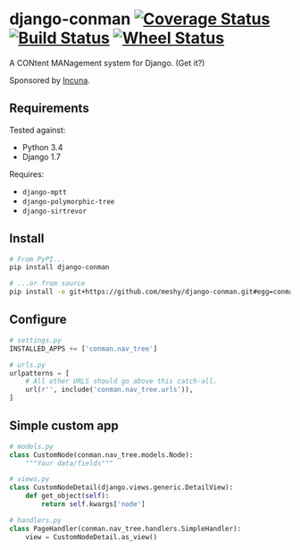 # django-conman [![Coverage Status](https://img.shields.io/coveralls/meshy/django-conman.svg)](https://coveralls.io/r/meshy/django-conman) [![Build Status](https://travis-ci.org/meshy/django-conman.svg?branch=master)](https://travis-ci.org/meshy/django-conman) [![Wheel Status](https://pypip.in/wheel/django-conman/badge.svg)](https://pypi.python.org/pypi/django-conman/)


A CONtent MANagement system for Django. (Get it?)

Sponsored by [Incuna](http://incuna.com/).

## Requirements

Tested against:
- Python 3.4
- Django 1.7

Requires:
- `django-mptt`
- `django-polymorphic-tree`
- `django-sirtrevor`

## Install

```bash
# From PyPI...
pip install django-conman

# ...or from source
pip install -e git+https://github.com/meshy/django-conman.git#egg=conman
```

## Configure
```python
# settings.py
INSTALLED_APPS += ['conman.nav_tree']

# urls.py
urlpatterns = [
    # All other URLS should go above this catch-all.
    url(r'', include('conman.nav_tree.urls')),
]
```

## Simple custom app
```python
# models.py
class CustomNode(conman.nav_tree.models.Node):
    """Your data/fields"""

# views.py
class CustomNodeDetail(django.views.generic.DetailView):
    def get_object(self):
        return self.kwargs['node']

# handlers.py
class PageHandler(conman.nav_tree.handlers.SimpleHandler):
    view = CustomNodeDetail.as_view()
```
